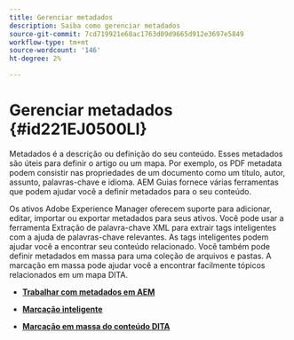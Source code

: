 ```yaml
---
title: Gerenciar metadados
description: Saiba como gerenciar metadados
source-git-commit: 7cd719921e68ac1763d09d9665d912e3697e5849
workflow-type: tm+mt
source-wordcount: '146'
ht-degree: 2%

---
```



# Gerenciar metadados {#id221EJ0500LI}

Metadados é a descrição ou definição do seu conteúdo. Esses metadados são úteis para definir o artigo ou um mapa. Por exemplo, os PDF metadata podem consistir nas propriedades de um documento como um título, autor, assunto, palavras-chave e idioma. AEM Guias fornece várias ferramentas que podem ajudar você a definir metadados para o seu conteúdo.

Os ativos Adobe Experience Manager oferecem suporte para adicionar, editar, importar ou exportar metadados para seus ativos. Você pode usar a ferramenta Extração de palavra-chave XML para extrair tags inteligentes com a ajuda de palavras-chave relevantes. As tags inteligentes podem ajudar você a encontrar seu conteúdo relacionado. Você também pode definir metadados em massa para uma coleção de arquivos e pastas. A marcação em massa pode ajudar você a encontrar facilmente tópicos relacionados em um mapa DITA.

- **[Trabalhar com metadados em AEM](metadata-dita.md)**

- **[Marcação inteligente](web-editor-smart-tagging.md)**

- **[Marcação em massa do conteúdo DITA](map-editor-bulk-tagging.md)**


